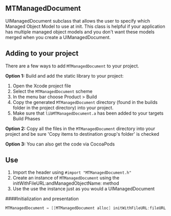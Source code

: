 ## MTManagedDocument

UIManagedDocument subclass that allows the user to specify which Managed Object Model to use at init.  This class is helpful if your application has multiple managed object models and you don't want these models merged when you create a UIManagedDocument.  


## Adding to your project

There are a few ways to add `MTManagedDocument` to your project. 

**Option 1:** Build and add the static library to your project:

1. Open the Xcode project file
2. Select the `MTManagedDocument` scheme
3. In the menu bar choose Product > Build
5. Copy the generated `MTManagedDocument` directory (found in the builds folder in the project directory) into your project.
6. Make sure that `libMTManagedDocument.a` has been added to your targets Build Phases


**Option 2:** 
Copy all the files in the `MTManagedDocument` directory into your project and be sure 'Copy items to destination group's folder' is checked

**Option 3:**
You can also get the code via CocoaPods

## Use

1. Import the header using `#import "MTManagedDocument.h"`
2. Create an instance of `MTManagedDocument` using the initWithFileURL:andManagedObjectName: method
3. Use the use the instance just as you would a UIManagedDocument 

####Initialization and presentation
```` objective-c
MTManagedDocument = [[MTManagedDocument alloc] initWithFileURL:fileURL andManagedObjectName:@"<name of your managed object mode here>"];
